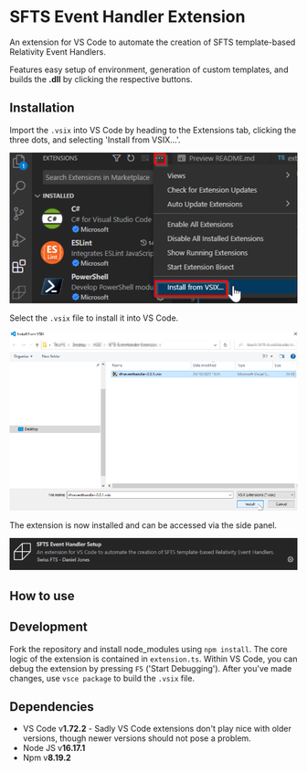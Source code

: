 # SFTS Event Handler Extension
An extension for VS Code to automate the creation of SFTS template-based Relativity Event Handlers.

Features easy setup of environment, generation of custom templates, and builds the **.dll** by clicking the respective buttons.

## Installation
Import the `.vsix` into VS Code by heading to the Extensions tab, clicking the three dots, and selecting 'Install from VSIX...'.

![install from vsix](img/readme_img/0_install_from_vsix.png)

Select the `.vsix` file to install it into VS Code.

![select the vsix](img/readme_img/1_select_vsix.png)

The extension is now installed and can be accessed via the side panel.

![extension installed](img/readme_img/2_extension_installed.png)

## How to use


## Development
Fork the repository and install node_modules using `npm install`. The core logic of the extension is contained in `extension.ts`. Within VS Code, you can debug the extension by pressing `F5` ('Start Debugging'). After you've made changes, use `vsce package` to build the `.vsix` file.

## Dependencies
* VS Code v**1.72.2** - Sadly VS Code extensions don't play nice with older versions, though newer versions should not pose a problem.
* Node JS v**16.17.1**
* Npm v**8.19.2**